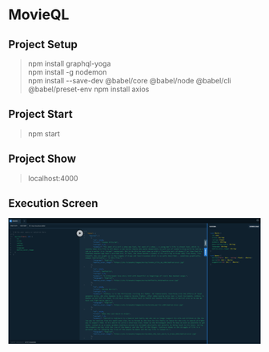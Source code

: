# MovieQL
## Project Setup
> npm install graphql-yoga  
> npm install -g nodemon  
> npm install --save-dev @babel/core @babel/node @babel/cli @babel/preset-env
> npm install axios

## Project Start
> npm start

## Project Show
> localhost:4000

## Execution Screen
![Execution Screen](/img/ExecutionScreen.PNG)